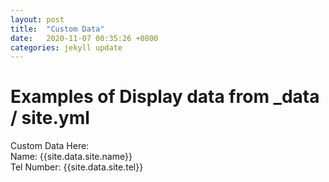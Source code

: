 ```yaml
---
layout: post
title:  "Custom Data"
date:   2020-11-07 00:35:26 +0800
categories: jekyll update
---
```

<h1>Examples of Display data from _data / site.yml</h1>
Custom Data Here: <br>
Name: {{site.data.site.name}} <br>
Tel Number: {{site.data.site.tel}} <br>